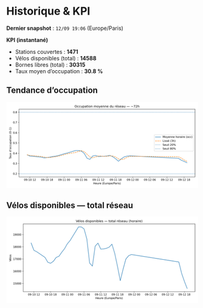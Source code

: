 # Historique & KPI

**Dernier snapshot** : `12/09 19:06` (Europe/Paris)

**KPI (instantané)**

- Stations couvertes : **1471**
- Vélos disponibles (total) : **14588**
- Bornes libres (total) : **30315**
- Taux moyen d’occupation : **30.8 %**

## Tendance d’occupation

![Mean occupancy](assets/figs/occupancy_last72h.png)

## Vélos disponibles — total réseau

![Bikes total](assets/figs/bikes_total_last72h.png)
